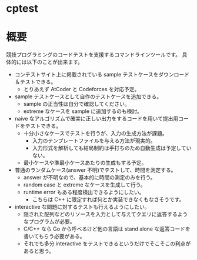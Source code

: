 # cptest

# 概要
競技プログラミングのコードテストを支援するコマンドラインツールです。
具体的には以下のことが出来ます。
- コンテストサイト上に掲載されている sample テストケースをダウンロード＆テストできる。
  - とりあえず AtCoder と Codeforces を対応予定。
- sample テストケースとして自作のテストケースを追加できる。
  - sample の正当性は自分で確認してください。
  - extreme なケースを sample に追加するのも検討。
- naive なアルゴリズムで確実に正しい出力をするコードを用いて提出用コードをテストできる。
  - 十分小さなケースでテストを行うが、入力の生成方法が課題。
    - 入力のテンプレートファイルを与える方法が現実的。
    - 入力形式を解析しても結局制約は手打ちのため自動生成は予定していない。
  - 最小ケースや準最小ケースあたりの生成もする予定。
- 普通のランダムケース(answer 不明)でテストして、時間を測定する。
  - answer が不明なので、基本的に時間の測定のみを行う。
  - random case と extreme なケースを生成して行う。
  - runtime error もある程度検出できるようにしたい。
    - こちらは C++ に限定すれば何とか実装できなくもなさそうです。
- interactive な問題に対するテストも行えるようにしたい。
  - 隠された配列などのリソースを入力として与えてクエリに返答するようなプログラムが必要。
  - C/C++ なら Go から呼べるけど他の言語は stand alone な返答コードを書いてもらう必要がある。
  - それでも多分 interactive をテストできるというだけでそこそこの利点があると思う。
